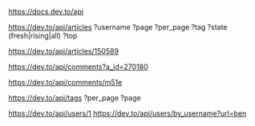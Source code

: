 https://docs.dev.to/api

https://dev.to/api/articles
?username
?page
?per_page
?tag
?state (fresh|rising|all)
?top

https://dev.to/api/articles/150589

https://dev.to/api/comments?a_id=270180

https://dev.to/api/comments/m51e

https://dev.to/api/tags
?per_page
?page

https://dev.to/api/users/1
https://dev.to/api/users/by_username?url=ben

